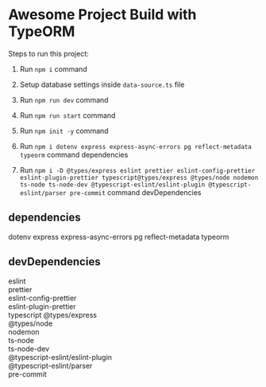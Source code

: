 # Awesome Project Build with TypeORM

Steps to run this project:

1. Run `npm i` command
2. Setup database settings inside `data-source.ts` file
3. Run `npm run dev` command
3. Run `npm run start` command


1. Run `npm init -y` command
2. Run `npm i dotenv express express-async-errors pg reflect-metadata typeorm` command dependencies
3. Run `npm i -D @types/express eslint prettier eslint-config-prettier eslint-plugin-prettier typescript@types/express @types/node nodemon ts-node ts-node-dev @typescript-eslint/eslint-plugin @typescript-eslint/parser pre-commit` command devDependencies


## dependencies
dotenv 
express 
express-async-errors 
pg 
reflect-metadata 
typeorm

## devDependencies
eslint  
prettier  
eslint-config-prettier  
eslint-plugin-prettier  
typescript 
@types/express  
@types/node  
nodemon  
ts-node  
ts-node-dev  
@typescript-eslint/eslint-plugin  
@typescript-eslint/parser  
pre-commit 